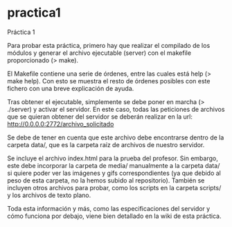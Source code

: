 # practica1

Práctica 1

Para probar esta práctica, primero hay que realizar el compilado de los módulos y generar el 
archivo ejecutable (server) con el makefile proporcionado (> make).

El Makefile contiene una serie de órdenes, entre las cuales está help (> make help). Con esto
se muestra el resto de órdenes posibles con este fichero con una breve explicación de ayuda.

Tras obtener el ejecutable, simplemente se debe poner en marcha (> ./server) y activar el 
servidor. En este caso, todas las peticiones de archivos que se quieran obtener del servidor 
se deberán realizar en la url: http://0.0.0.0:2772/archivo_solicitado

Se debe de tener en cuenta que este archivo debe encontrarse dentro de la carpeta data/, que
es la carpeta raíz de archivos de nuestro servidor.

Se incluye el archivo index.html para la prueba del profesor. Sin embargo, este debe incorporar
la carpeta de media/ manualmente a la carpeta data/ si quiere poder ver las imágenes y gifs 
correspondientes (ya que debido al peso de esta carpeta, no la hemos subido al repositorio).
También se incluyen otros archivos para probar, como los scripts en la carpeta scripts/ y los
archivos de texto plano.

Toda esta información y más, como las especificaciones del servidor y cómo funciona por 
debajo, viene bien detallado en la wiki de esta práctica.